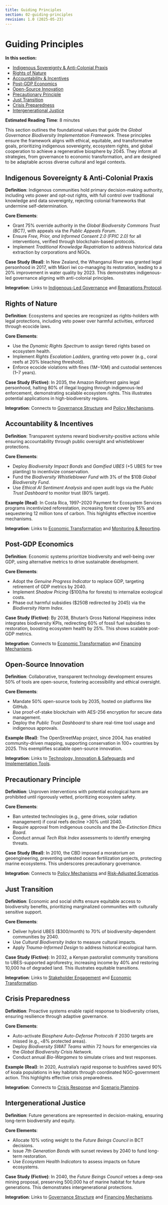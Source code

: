 ```yaml
---
title: Guiding Principles
section: 02-guiding-principles
revision: 1.0 (2025-05-23)
---
```


# Guiding Principles

**In this section:**
- [Indigenous Sovereignty & Anti-Colonial Praxis](#indigenous-sovereignty-anti-colonial-praxis)
- [Rights of Nature](#rights-of-nature)
- [Accountability & Incentives](#accountability-incentives)
- [Post-GDP Economics](#post-gdp-economics)
- [Open-Source Innovation](#open-source-innovation)
- [Precautionary Principle](#precautionary-principle)
- [Just Transition](#just-transition)
- [Crisis Preparedness](#crisis-preparedness)
- [Intergenerational Justice](#intergenerational-justice)

**Estimated Reading Time**: 8 minutes

This section outlines the foundational values that guide the *Global Governance Biodiversity Implementation Framework*. These principles ensure the framework aligns with ethical, equitable, and transformative goals, prioritizing indigenous sovereignty, ecosystem rights, and global cooperation to achieve a regenerative biosphere by 2045. They inform all strategies, from governance to economic transformation, and are designed to be adaptable across diverse cultural and legal contexts.

## <a id="indigenous-sovereignty-anti-colonial-praxis"></a>Indigenous Sovereignty & Anti-Colonial Praxis

**Definition**: Indigenous communities hold primary decision-making authority, including veto power and opt-out rights, with full control over traditional knowledge and data sovereignty, rejecting colonial frameworks that undermine self-determination.

**Core Elements**:
- Grant 75% override authority in the *Global Biodiversity Commons Trust (BCT)*, with appeals via the *Public Appeals Forum*.
- Ensure *Free, Prior, and Informed Consent 2.0 (FPIC 2.0)* for all interventions, verified through blockchain-based protocols.
- Implement *Traditional Knowledge Repatriation* to address historical data extraction by corporations and NGOs.

**Case Study (Real)**: In New Zealand, the Whanganui River was granted legal personhood in 2017, with Māori iwi co-managing its restoration, leading to a 20% improvement in water quality by 2023. This demonstrates indigenous-led governance aligning with anti-colonial principles.

**Integration**: Links to [Indigenous-Led Governance](/frameworks/biodiversity-governance/implementation/governance#indigenous-led-governance) and [Reparations Protocol](/frameworks/biodiversity-governance/reparations).

## <a id="rights-of-nature"></a>Rights of Nature

**Definition**: Ecosystems and species are recognized as rights-holders with legal protections, including veto power over harmful activities, enforced through ecocide laws.

**Core Elements**:
- Use the *Dynamic Rights Spectrum* to assign tiered rights based on ecosystem health.
- Implement *Rights Escalation Ladders*, granting veto power (e.g., coral reefs at 20% bleaching threshold).
- Enforce ecocide violations with fines ($1M-$10M) and custodial sentences (1–7 years).

**Case Study (Fictive)**: In 2035, the Amazon Rainforest gains legal personhood, halting 80% of illegal logging through indigenous-led enforcement, demonstrating scalable ecosystem rights. This illustrates potential applications in high-biodiversity regions.

**Integration**: Connects to [Governance Structure](/frameworks/biodiversity-governance/implementation/governance) and [Policy Mechanisms](/frameworks/biodiversity-governance/implementation/policy-mechanisms).

## <a id="accountability-incentives"></a>Accountability & Incentives

**Definition**: Transparent systems reward biodiversity-positive actions while ensuring accountability through public oversight and whistleblower protections.

**Core Elements**:
- Deploy *Biodiversity Impact Bonds* and *Gamified UBES* (+5 UBES for tree planting) to incentivize conservation.
- Fund the *Biodiversity Whistleblower Fund* with 3% of the $10B *Global Biodiversity Fund*.
- Use *Ethical AI Sentiment Analysis* and open audit logs via the *Public Trust Dashboard* to monitor trust (80% target).

**Example (Real)**: In Costa Rica, 1997–2020 Payment for Ecosystem Services programs incentivized reforestation, increasing forest cover by 15% and sequestering 12 million tons of carbon. This highlights effective incentive mechanisms.

**Integration**: Links to [Economic Transformation](/frameworks/biodiversity-governance/implementation/economic-transformation) and [Monitoring & Reporting](/frameworks/biodiversity-governance/implementation/monitoring).

## <a id="post-gdp-economics"></a>Post-GDP Economics

**Definition**: Economic systems prioritize biodiversity and well-being over GDP, using alternative metrics to drive sustainable development.

**Core Elements**:
- Adopt the *Genuine Progress Indicator* to replace GDP, targeting retirement of GDP metrics by 2040.
- Implement *Shadow Pricing* ($100/ha for forests) to internalize ecological costs.
- Phase out harmful subsidies ($250B redirected by 2045) via the *Biodiversity Harm Index*.

**Case Study (Fictive)**: By 2038, Bhutan’s Gross National Happiness index integrates biodiversity KPIs, redirecting 60% of fossil fuel subsidies to restoration, boosting ecosystem health by 25%. This shows scalable post-GDP metrics.

**Integration**: Connects to [Economic Transformation](/frameworks/biodiversity-governance/implementation/economic-transformation) and [Financing Mechanisms](/frameworks/biodiversity-governance/implementation/financing).

## <a id="open-source-innovation"></a>Open-Source Innovation

**Definition**: Collaborative, transparent technology development ensures 50% of tools are open-source, fostering accessibility and ethical oversight.

**Core Elements**:
- Mandate 50% open-source tools by 2035, hosted on platforms like GitHub.
- Use proof-of-stake blockchain with AES-256 encryption for secure data management.
- Deploy the *Public Trust Dashboard* to share real-time tool usage and indigenous approvals.

**Example (Real)**: The OpenStreetMap project, since 2004, has enabled community-driven mapping, supporting conservation in 100+ countries by 2025. This exemplifies scalable open-source innovation.

**Integration**: Links to [Technology, Innovation & Safeguards](/frameworks/biodiversity-governance/implementation/technology) and [Implementation Tools](/frameworks/biodiversity-governance/tools).

## <a id="precautionary-principle"></a>Precautionary Principle

**Definition**: Unproven interventions with potential ecological harm are prohibited until rigorously vetted, prioritizing ecosystem safety.

**Core Elements**:
- Ban untested technologies (e.g., gene drives, solar radiation management) if coral reefs decline >30% until 2040.
- Require approval from indigenous councils and the *De-Extinction Ethics Board*.
- Conduct annual *Tech Risk Index* assessments to identify emerging threats.

**Case Study (Real)**: In 2010, the CBD imposed a moratorium on geoengineering, preventing untested ocean fertilization projects, protecting marine ecosystems. This underscores precautionary governance.

**Integration**: Connects to [Policy Mechanisms](/frameworks/biodiversity-governance/implementation/policy-mechanisms) and [Risk-Adjusted Scenarios](/frameworks/biodiversity-governance/implementation/roadmap#risk-adjusted-scenarios).

## <a id="just-transition"></a>Just Transition

**Definition**: Economic and social shifts ensure equitable access to biodiversity benefits, prioritizing marginalized communities with culturally sensitive support.

**Core Elements**:
- Deliver hybrid UBES ($300/month) to 70% of biodiversity-dependent communities by 2040.
- Use *Cultural Biodiversity Index* to measure cultural impacts.
- Apply *Trauma-Informed Design* to address historical ecological harm.

**Case Study (Fictive)**: In 2032, a Kenyan pastoralist community transitions to UBES-supported agroforestry, increasing income by 40% and restoring 10,000 ha of degraded land. This illustrates equitable transitions.

**Integration**: Links to [Stakeholder Engagement](/frameworks/biodiversity-governance/implementation/stakeholder-engagement) and [Economic Transformation](/frameworks/biodiversity-governance/implementation/economic-transformation).

## <a id="crisis-preparedness"></a>Crisis Preparedness

**Definition**: Proactive systems enable rapid response to biodiversity crises, ensuring resilience through adaptive governance.

**Core Elements**:
- Auto-activate *Biosphere Auto-Defense Protocols* if 2030 targets are missed (e.g., `<`8% protected areas).
- Deploy *Biodiversity SWAT Teams* within 72 hours for emergencies via the *Global Biodiversity Crisis Network*.
- Conduct annual *Bio-Wargames* to simulate crises and test responses.

**Example (Real)**: In 2020, Australia’s rapid response to bushfires saved 90% of koala populations in key habitats through coordinated NGO-government action. This highlights effective crisis preparedness.

**Integration**: Connects to [Crisis Response](/frameworks/biodiversity-governance/implementation/policy-mechanisms#crisis-response) and [Scenario Planning](/frameworks/biodiversity-governance/appendices/scenario-planning).

## <a id="intergenerational-justice"></a>Intergenerational Justice

**Definition**: Future generations are represented in decision-making, ensuring long-term biodiversity and equity.

**Core Elements**:
- Allocate 10% voting weight to the *Future Beings Council* in BCT decisions.
- Issue *7th Generation Bonds* with sunset reviews by 2040 to fund long-term restoration.
- Use *Ecosystem Health Indicators* to assess impacts on future ecosystems.

**Case Study (Fictive)**: In 2040, the *Future Beings Council* vetoes a deep-sea mining proposal, preserving 500,000 ha of marine habitat for future generations. This demonstrates intergenerational protections.

**Integration**: Links to [Governance Structure](/frameworks/biodiversity-governance/implementation/governance) and [Financing Mechanisms](/frameworks/biodiversity-governance/implementation/financing).
